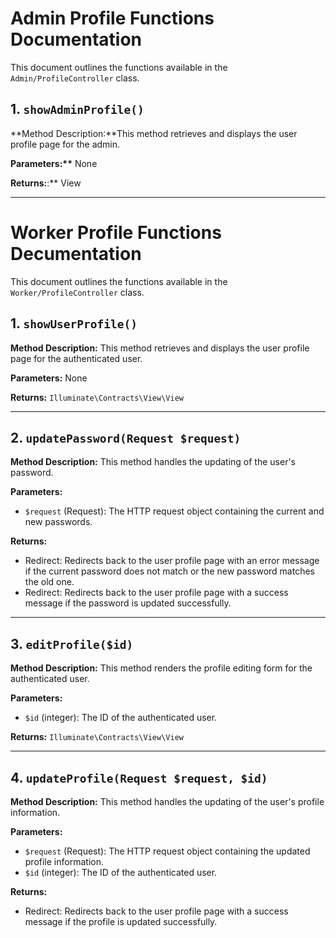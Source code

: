 # Admin Profile Functions Documentation

This document outlines the functions available in the `Admin/ProfileController` class.

## 1. `showAdminProfile()`

**Method Description:**This method retrieves and displays the user profile page for the admin.

**Parameters:\*\***
None

**Returns:**:\*\*
View

---

# Worker Profile Functions Decumentation

This document outlines the functions available in the `Worker/ProfileController` class.

## 1. `showUserProfile()`

**Method Description:**
This method retrieves and displays the user profile page for the authenticated user.

**Parameters:**
None

**Returns:**
`Illuminate\Contracts\View\View`

---

## 2. `updatePassword(Request $request)`

**Method Description:**
This method handles the updating of the user's password.

**Parameters:**

-   `$request` (Request): The HTTP request object containing the current and new passwords.

**Returns:**

-   Redirect: Redirects back to the user profile page with an error message if the current password does not match or the new password matches the old one.
-   Redirect: Redirects back to the user profile page with a success message if the password is updated successfully.

---

## 3. `editProfile($id)`

**Method Description:**
This method renders the profile editing form for the authenticated user.

**Parameters:**

-   `$id` (integer): The ID of the authenticated user.

**Returns:**
`Illuminate\Contracts\View\View`

---

## 4. `updateProfile(Request $request, $id)`

**Method Description:**
This method handles the updating of the user's profile information.

**Parameters:**

-   `$request` (Request): The HTTP request object containing the updated profile information.
-   `$id` (integer): The ID of the authenticated user.

**Returns:**

-   Redirect: Redirects back to the user profile page with a success message if the profile is updated successfully.
